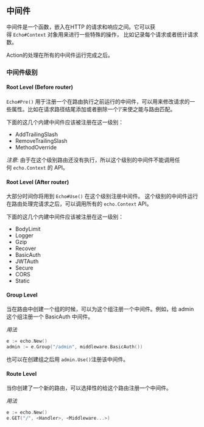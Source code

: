 ## 中间件

中间件是一个函数，嵌入在HTTP 的请求和响应之间。它可以获得 `Echo#Context` 对象用来进行一些特殊的操作， 比如记录每个请求或者统计请求数。

Action的处理在所有的中间件运行完成之后。

### 中间件级别

#### Root Level (Before router)

`Echo#Pre()` 用于注册一个在路由执行之前运行的中间件，可以用来修改请求的一些属性。比如在请求路径结尾添加或者删除一个’/‘来使之能与路由匹配。

下面的这几个内建中间件应该被注册在这一级别：

- AddTrailingSlash
- RemoveTrailingSlash
- MethodOverride

_注意_: 由于在这个级别路由还没有执行，所以这个级别的中间件不能调用任何 `echo.Context` 的 API。

#### Root Level (After router)

大部分时间你将用到 `Echo#Use()` 在这个级别注册中间件。 这个级别的中间件运行在路由处理完请求之后，可以调用所有的 `echo.Context` API。

下面的这几个内建中间件应该被注册在这一级别：

- BodyLimit
- Logger
- Gzip
- Recover
- BasicAuth
- JWTAuth
- Secure
- CORS
- Static

#### Group Level

当在路由中创建一个组的时候，可以为这个组注册一个中间件。例如，给 admin 这个组注册一个 BasicAuth 中间件。

_用法_

```go
e := echo.New()
admin := e.Group("/admin", middleware.BasicAuth())
```

也可以在创建组之后用 `admin.Use()`注册该中间件。

#### Route Level

当你创建了一个新的路由，可以选择性的给这个路由注册一个中间件。

_用法_

```go
e := echo.New()
e.GET("/", <Handler>, <Middleware...>)
```